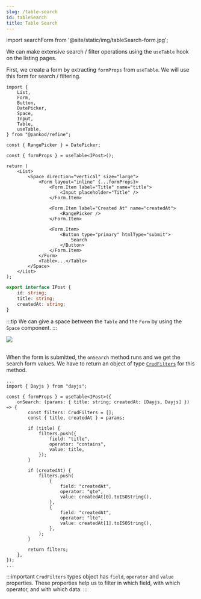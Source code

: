 ```yaml
---
slug: /table-search
id: tableSearch
title: Table Search
---
```


import searchForm from '@site/static/img/tableSearch-form.jpg';

We can make extensive search / filter operations using the `useTable` hook on the listing pages.

First, we create a form by extracting `formProps` from `useTable`. We will use this form for search / filtering.

```tsx title="pages/list.tsx"
import {
    List,
    Form,
    Button,
    DatePicker,
    Space,
    Input,
    Table,
    useTable,
} from "@pankod/refine";

const { RangePicker } = DatePicker;

const { formProps } = useTable<IPost>();

return (
    <List>
        <Space direction="vertical" size="large">
            <Form layout="inline" {...formProps}>
                <Form.Item label="Title" name="title">
                    <Input placeholder="Title" />
                </Form.Item>

                <Form.Item label="Created At" name="createdAt">
                    <RangePicker />
                </Form.Item>

                <Form.Item>
                    <Button type="primary" htmlType="submit">
                        Search
                    </Button>
                </Form.Item>
            </Form>
            <Table>...</Table>
        </Space>
    </List>
);
```

```ts title="interfaces/index.d.ts"
export interface IPost {
    id: string;
    title: string;
    createdAt: string;
}
```

:::tip
We can give a space between the `Table` and the `Form` by using the `Space` component.
:::

<div style={{textAlign: "center"}}>
    <img src={searchForm} />
</div>

<br />

When the form is submitted, the `onSearch` method runs and we get the search form values. We have to return an object of type [`CrudFilters`](interfaces.md#crudfilters) for this method.

```tsx title="pages/list.tsx"
...
import { Dayjs } from "dayjs";

const { formProps } = useTable<IPost>({
    onSearch: (params: { title: string; createdAt: [Dayjs, Dayjs] }) => {
        const filters: CrudFilters = [];
        const { title, createdAt } = params;

        if (title) {
            filters.push({
                field: "title",
                operator: "contains",
                value: title,
            });
        }

        if (createdAt) {
            filters.push(
                {
                    field: "createdAt",
                    operator: "gte",
                    value: createdAt[0].toISOString(),
                },
                {
                    field: "createdAt",
                    operator: "lte",
                    value: createdAt[1].toISOString(),
                },
            );
        }

        return filters;
    },
});
...
```

:::important
`CrudFilters` types object has `field`, `operator` and `value` properties. These properties help us to filter in which field, with which operator, and with which data.
:::
